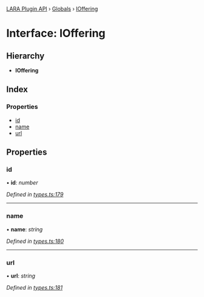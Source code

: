 [LARA Plugin API](../README.md) › [Globals](../globals.md) › [IOffering](ioffering.md)

# Interface: IOffering

## Hierarchy

* **IOffering**

## Index

### Properties

* [id](ioffering.md#id)
* [name](ioffering.md#name)
* [url](ioffering.md#url)

## Properties

###  id

• **id**: *number*

*Defined in [types.ts:179](../../../lara-typescript/src/plugin-api/types.ts#L179)*

___

###  name

• **name**: *string*

*Defined in [types.ts:180](../../../lara-typescript/src/plugin-api/types.ts#L180)*

___

###  url

• **url**: *string*

*Defined in [types.ts:181](../../../lara-typescript/src/plugin-api/types.ts#L181)*

